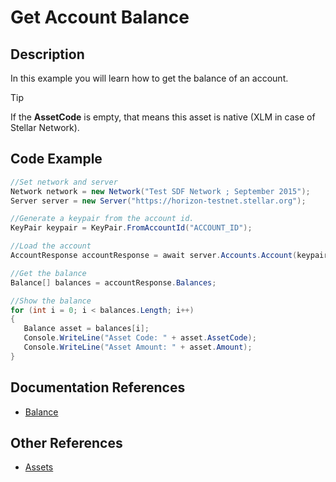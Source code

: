 ﻿# Get Account Balance

## Description

In this example you will learn how to get the balance of an account.

>[!TIP]
>If the **AssetCode** is empty, that means this asset is native (XLM in case of Stellar Network).

## Code Example

```csharp
//Set network and server
Network network = new Network("Test SDF Network ; September 2015");
Server server = new Server("https://horizon-testnet.stellar.org");

//Generate a keypair from the account id.
KeyPair keypair = KeyPair.FromAccountId("ACCOUNT_ID");

//Load the account
AccountResponse accountResponse = await server.Accounts.Account(keypair);

//Get the balance
Balance[] balances = accountResponse.Balances;

//Show the balance
for (int i = 0; i < balances.Length; i++)
{
   Balance asset = balances[i];
   Console.WriteLine("Asset Code: " + asset.AssetCode);
   Console.WriteLine("Asset Amount: " + asset.Amount);
}  
```

## Documentation References
- [Balance](https://elucidsoft.github.io/dotnet-stellar-sdk/api/stellar_dotnet_sdk.responses.Balance.html)

## Other References

- [Assets](https://www.stellar.org/developers/guides/concepts/assets.html)
